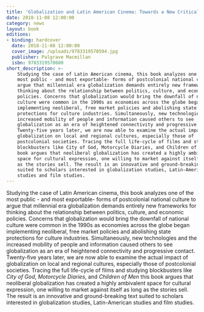 ```yaml
---
title: 'Globalization and Latin American Cinema: Towards a New Critical Paradigm'
date: 2018-11-08 12:00:00
category: news
layout: book
editions:
- binding: hardcover
  date: 2018-11-08 12:00:00
  cover_image: /uploads/9783319570594.jpg
  publisher: Palgrave Macmillan
  isbn: 9783319570600
short_description: >-
    Studying the case of Latin American cinema, this book analyzes one of the
    most public - and most exportable- forms of postcolonial national culture to
    argue that millennial era globalization demands entirely new frameworks for
    thinking about the relationship between politics, culture, and economic
    policies. Concerns that globalization would bring the downfall of national
    culture were common in the 1990s as economies across the globe began
    implementing neoliberal, free market policies and abolishing state
    protections for culture industries. Simultaneously, new technologies and the
    increased mobility of people and information caused others to see
    globalization as an era of heightened connectivity and progressive contact.
    Twenty-five years later, we are now able to examine the actual impact of
    globalization on local and regional cultures, especially those of
    postcolonial societies. Tracing the full life-cycle of films and studying
    blockbusters like City of God, Motorcycle Diaries, and Children of Men this
    book argues that neoliberal globalization has created a highly ambivalent
    space for cultural expression, one willing to market against itself as long
    as the stories sell. The result is an innovative and ground-breaking text
    suited to scholars interested in globalization studies, Latin-American
    studies and film studies.
---
```


Studying the case of Latin American cinema, this book analyzes one of the most public - and most exportable- forms of postcolonial national culture to argue that millennial era globalization demands entirely new frameworks for thinking about the relationship between politics, culture, and economic policies. Concerns that globalization would bring the downfall of national culture were common in the 1990s as economies across the globe began implementing neoliberal, free market policies and abolishing state protections for culture industries. Simultaneously, new technologies and the increased mobility of people and information caused others to see globalization as an era of heightened connectivity and progressive contact. Twenty-five years later, we are now able to examine the actual impact of globalization on local and regional cultures, especially those of postcolonial societies. Tracing the full life-cycle of films and studying blockbusters like *City of God*, *Motorcycle Diaries*, and *Children of Men* this book argues that neoliberal globalization has created a highly ambivalent space for cultural expression, one willing to market against itself as long as the stories sell. The result is an innovative and ground-breaking text suited to scholars interested in globalization studies, Latin-American studies and film studies.